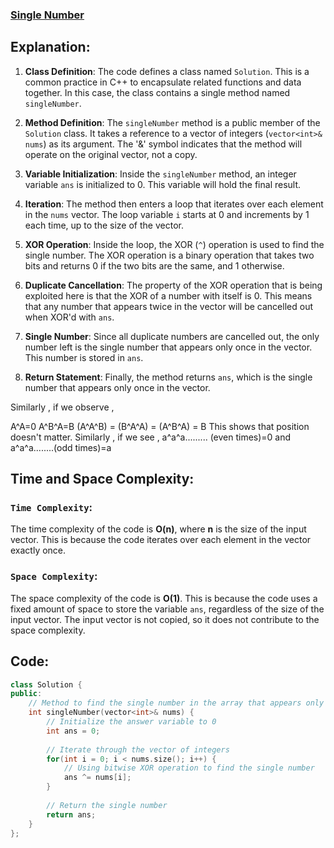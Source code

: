### [Single Number](https://leetcode.com/problems/single-number/)

## Explanation:
1. **Class Definition**: The code defines a class named `Solution`. This is a common practice in C++ to encapsulate related functions and data together. In this case, the class contains a single method named `singleNumber`.

2. **Method Definition**: The `singleNumber` method is a public member of the `Solution` class. It takes a reference to a vector of integers (`vector<int>& nums`) as its argument. The '&' symbol indicates that the method will operate on the original vector, not a copy.

3. **Variable Initialization**: Inside the `singleNumber` method, an integer variable `ans` is initialized to 0. This variable will hold the final result.

4. **Iteration**: The method then enters a loop that iterates over each element in the `nums` vector. The loop variable `i` starts at 0 and increments by 1 each time, up to the size of the vector.

5. **XOR Operation**: Inside the loop, the XOR (`^`) operation is used to find the single number. The XOR operation is a binary operation that takes two bits and returns 0 if the two bits are the same, and 1 otherwise.

6. **Duplicate Cancellation**: The property of the XOR operation that is being exploited here is that the XOR of a number with itself is 0. This means that any number that appears twice in the vector will be cancelled out when XOR'd with `ans`.

7. **Single Number**: Since all duplicate numbers are cancelled out, the only number left is the single number that appears only once in the vector. This number is stored in `ans`.

8. **Return Statement**: Finally, the method returns `ans`, which is the single number that appears only once in the vector.

Similarly , if we observe ,

A^A=0
A^B^A=B
(A^A^B) = (B^A^A) = (A^B^A) = B This shows that position doesn't matter.
Similarly , if we see , a^a^a......... (even times)=0 and a^a^a........(odd times)=a

## Time and Space Complexity:
### `Time Complexity`:
The time complexity of the code is **O(n)**, where **n** is the size of the input vector. This is because the code iterates over each element in the vector exactly once.

### `Space Complexity`:
The space complexity of the code is **O(1)**. This is because the code uses a fixed amount of space to store the variable `ans`, regardless of the size of the input vector. The input vector is not copied, so it does not contribute to the space complexity.

## Code:
```cpp
class Solution {
public:
    // Method to find the single number in the array that appears only once
    int singleNumber(vector<int>& nums) {
        // Initialize the answer variable to 0
        int ans = 0;
        
        // Iterate through the vector of integers
        for(int i = 0; i < nums.size(); i++) {
            // Using bitwise XOR operation to find the single number
            ans ^= nums[i];
        }
        
        // Return the single number
        return ans; 
    }
};
```
